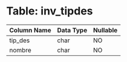 # Table: inv_tipdes

| Column Name | Data Type | Nullable |
|-------------|-----------|----------|
| tip_des | char | NO |
| nombre | char | NO |
